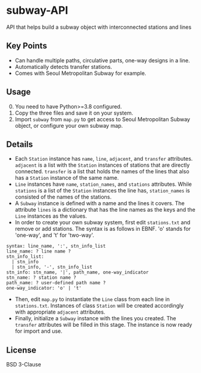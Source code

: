# subway-API
API that helps build a subway object with interconnected stations and lines

## Key Points
- Can handle multiple paths, circulative parts, one-way designs in a line.
- Automatically detects transfer stations.
- Comes with Seoul Metropolitan Subway for example.

## Usage
0. You need to have Python>=3.8 configured.
1. Copy the three files and save it on your system.
2. Import `subway` from `map.py` to get access to Seoul Metropolitan Subway object, or configure your own subway map.

## Details
- Each `Station` instance has `name`, `line`, `adjacent`, and `transfer` attributes. `adjacent` is a list with the `Station` instances of stations that are directly connected. `transfer` is a list that holds the names of the lines that also has a `Station` instance of the same name.
- `Line` instances have `name`, `station_names`, and `stations` attributes. While `stations` is a list of the `Station` instances the line has, `station_names` is consisted of the names of the stations.
- A `Subway` instance is defined with a name and the lines it covers. The attribute `lines` is a dictionary that has the line names as the keys and the `Line` instances as the values.
- In order to create your own subway system, first edit `stations.txt` and remove or add stations. The syntax is as follows in EBNF. 'o' stands for 'one-way', and 't' for 'two-way'.
```EBNF
syntax: line_name, ':', stn_info_list
line_name: ? line name ?
stn_info_list:
  | stn_info
  | stn_info, '-', stn_info_list
stn_info: stn_name, '|', path_name, one-way_indicator
stn_name: ? station name ?
path_name: ? user-defined path name ?
one-way_indicator: 'o' | 't'
```
- Then, edit `map.py` to instantiate the `Line` class from each line in `stations.txt`. Instances of class `Station` will be created accordingly with appropriate `adjacent` attributes.
- Finally, initialize a `Subway` instance with the lines you created. The `transfer` attributes will be filled in this stage. The instance is now ready for import and use.

## License
BSD 3-Clause
